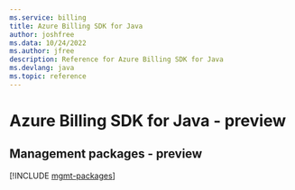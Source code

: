```yaml
---
ms.service: billing
title: Azure Billing SDK for Java
author: joshfree
ms.data: 10/24/2022
ms.author: jfree
description: Reference for Azure Billing SDK for Java
ms.devlang: java
ms.topic: reference
---
```

# Azure Billing SDK for Java - preview

## Management packages - preview
[!INCLUDE [mgmt-packages](billing-mgmt-index.md)]